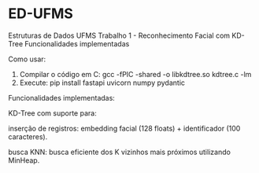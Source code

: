 # ED-UFMS
Estruturas de Dados UFMS 
Trabalho 1 - Reconhecimento Facial com KD-Tree
Funcionalidades implementadas

Como usar:
1. Compilar o código em C: gcc -fPIC -shared -o libkdtree.so kdtree.c -lm
2. Execute: pip install fastapi uvicorn numpy pydantic



Funcionalidades implementadas:

KD-Tree com suporte para:

inserção de registros: embedding facial (128 floats) + identificador (100 caracteres).

busca KNN: busca eficiente dos K vizinhos mais próximos utilizando MinHeap.
